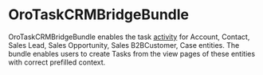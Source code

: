 # OroTaskCRMBridgeBundle

OroTaskCRMBridgeBundle enables the task [activity](https://github.com/oroinc/platform/tree/master/src/Oro/Bundle/ActivityBundle) for Account, Contact, Sales Lead, Sales Opportunity, Sales B2BCustomer, Case entities. The bundle enables users to create Tasks from the view pages of these entities with correct prefilled context.
